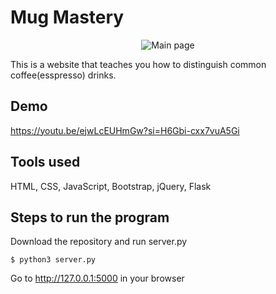 # Mug Mastery

<p align='center'>
  <img alt="Main page" src="https://github.com/user-attachments/assets/0f1dc8d4-08ae-416b-a58a-3b0b6f8118a8">
</p>

This is a website that teaches you how to distinguish common coffee(esspresso) drinks.

## Demo

https://youtu.be/ejwLcEUHmGw?si=H6Gbi-cxx7vuA5Gi

## Tools used

HTML, CSS, JavaScript, Bootstrap, jQuery, Flask

## Steps to run the program

Download the repository and run server.py
```
$ python3 server.py
```
Go to http://127.0.0.1:5000 in your browser
